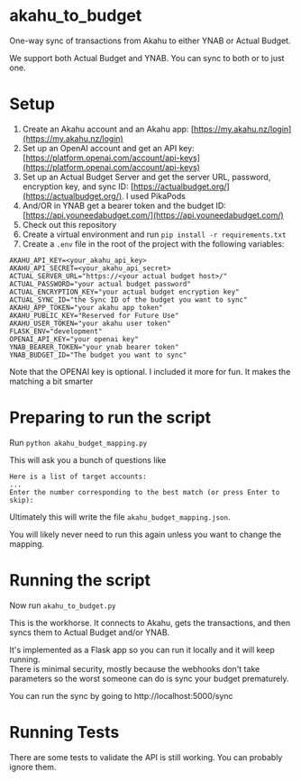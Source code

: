 # akahu_to_budget
One-way sync of transactions from Akahu to either YNAB or Actual Budget.

We support both Actual Budget and YNAB.  You can sync to both or to just one.

# Setup

1. Create an Akahu account and an Akahu app: [https://my.akahu.nz/login](https://my.akahu.nz/login)
2. Set up an OpenAI account and get an API key: [https://platform.openai.com/account/api-keys](https://platform.openai.com/account/api-keys)
3. Set up an Actual Budget Server and get the server URL, password, encryption key, and sync ID: [https://actualbudget.org/](https://actualbudget.org/).  I used PikaPods
4. And/OR in YNAB get a bearer token and the budget ID: [https://api.youneedabudget.com/](https://api.youneedabudget.com/)
5. Check out this repository
6. Create a virtual environment and run `pip install -r requirements.txt`
7. Create a `.env` file in the root of the project with the following variables:
```
AKAHU_API_KEY=<your_akahu_api_key>
AKAHU_API_SECRET=<your_akahu_api_secret>
ACTUAL_SERVER_URL="https://<your actual budget host>/"
ACTUAL_PASSWORD="your actual budget password"
ACTUAL_ENCRYPTION_KEY="your actual budget encryption key"
ACTUAL_SYNC_ID="the Sync ID of the budget you want to sync"
AKAHU_APP_TOKEN="your akahu app token"
AKAHU_PUBLIC_KEY="Reserved for Future Use"
AKAHU_USER_TOKEN="your akahu user token"
FLASK_ENV="development"
OPENAI_API_KEY="your openai key"
YNAB_BEARER_TOKEN="your ynab bearer token"
YNAB_BUDGET_ID="The budget you want to sync"
```
Note that the OPENAI key is optional.  I included it more for fun.  It makes the matching a bit smarter

# Preparing to run the script

Run `python akahu_budget_mapping.py`

This will ask you a bunch of questions like 
```Akahu Account: DAY TO DAY (Connection: Kiwibank)
Here is a list of target accounts:
...
Enter the number corresponding to the best match (or press Enter to skip):
```

Ultimately this will write the file `akahu_budget_mapping.json`.

You will likely never need to run this again unless you want to change the mapping.

# Running the script

Now run `akahu_to_budget.py`

This is the workhorse.  It connects to Akahu, gets the transactions, and then syncs them to Actual Budget and/or YNAB.

It's implemented as a Flask app so you can run it locally and it will keep running.  
There is minimal security, mostly because the webhooks don't take parameters so the worst someone can do is sync your budget prematurely.

You can run the sync by going to http://localhost:5000/sync

# Running Tests

There are some tests to validate the API is still working.  You can probably ignore them.